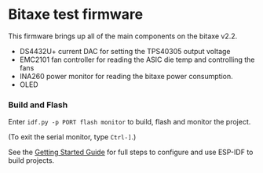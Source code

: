 # Bitaxe test firmware

This firmware brings up all of the main components on the bitaxe v2.2.
- DS4432U+ current DAC for setting the TPS40305 output voltage
- EMC2101 fan controller for reading the ASIC die temp and controlling the fans
- INA260 power monitor for reading the bitaxe power consumption.
- OLED

### Build and Flash

Enter `idf.py -p PORT flash monitor` to build, flash and monitor the project.

(To exit the serial monitor, type ``Ctrl-]``.)

See the [Getting Started Guide](https://docs.espressif.com/projects/esp-idf/en/latest/get-started/index.html) for full steps to configure and use ESP-IDF to build projects.

